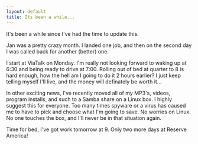 ```yaml
---
layout: default
title: Its been a while...
---
```


It's been a while since I've had the time to update this.

Jan was a pretty crazy month. I landed one job, and then on the second day I
was called back for another (better) one.

I start at ViaTalk on Monday. I'm really not looking forward to waking up at
6:30 and being ready to drive at 7:00. Rolling out of bed at quarter to 8 is
hard enough, how the hell am I going to do it 2 hours earlier? I just keep
telling myself I'll live, and the money will definately be worth it...

In other exciting news, I've recently moved all of my MP3's, videos, program
installs, and such to a Samba share on a Linux box. I highly suggest this for
everyone. Too many times spyware or a virus has caused me to have to pick and
choose what I'm going to save. No worries on Linux. No one touches the box,
and I'll never be in that situation again.

Time for bed, I've got work tomorrow at 9. Only two more days at Reserve
America!

